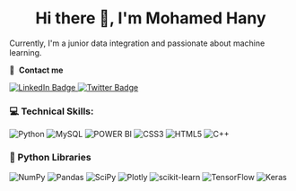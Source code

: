 <h1 align="center">Hi there 👋, I'm Mohamed Hany</h1>

<p>Currently, I'm a junior data integration and passionate about machine learning.</p>

🔗 &nbsp;**Contact me**
<p align="left">
 <a href="https://www.linkedin.com/in/mohamed-hany-925969194/">
    <img src="https://img.shields.io/badge/LinkedIn-blue?style=for-the-badge&logo=linkedin&logoColor=white" alt="LinkedIn Badge"/>
  </a>
  <a href="https://twitter.com/Hensh_99">
    <img src="https://img.shields.io/badge/Twitter-blue?style=for-the-badge&logo=twitter&logoColor=white" alt="Twitter Badge"/>
  </a>
</p>

### 💻 Technical Skills:

![Python](https://img.shields.io/badge/Python-3670A0?style=plastic&logo=python&logoColor=ffdd54) 
![MySQL](https://img.shields.io/badge/MySQL-%23ED8B00.svg?style=plastic&logo=mysql&logoColor=white) 
![POWER BI](https://img.shields.io/badge/PowerBI-F2C811?style=for-the-badge&logo=Power%20BI&logoColor=white) 
![CSS3](https://img.shields.io/badge/CSS3-%231572B6.svg?style=plastic&logo=css3&logoColor=white) 
![HTML5](https://img.shields.io/badge/HTML5-%23E34F26.svg?style=plastic&logo=html5&logoColor=white) 
![C++](https://img.shields.io/badge/c++-%2300599C.svg?style=plastic&logo=c%2B%2B&logoColor=white)


### 🧰 Python Libraries
![NumPy](https://img.shields.io/badge/numpy-%23013243.svg?style=plastic&logo=numpy&logoColor=white) 
![Pandas](https://img.shields.io/badge/pandas-%23150458.svg?style=plastic&logo=pandas&logoColor=white) 
![SciPy](https://img.shields.io/badge/SciPy-%230C55A5.svg?style=plastic&logo=scipy&logoColor=%white) 
![Plotly](https://img.shields.io/badge/Plotly-%233F4F75.svg?style=plastic&logo=plotly&logoColor=white) 
![scikit-learn](https://img.shields.io/badge/scikit--learn-%23F7931E.svg?style=plastic&logo=scikit-learn&logoColor=white) 
![TensorFlow](https://img.shields.io/badge/TensorFlow-%23FF6F00.svg?style=plastic&logo=TensorFlow&logoColor=white)
![Keras](https://img.shields.io/badge/Keras-%23D00000.svg?style=plastic&logo=Keras&logoColor=white) 

<!--
**Hensh99/Hensh99** is a ✨ _special_ ✨ repository because its `README.md` (this file) appears on your GitHub profile.

Here are some ideas to get you started:

- 🔭 I’m currently working on ...
- 🌱 I’m currently learning ...
- 👯 I’m looking to collaborate on ...
- 🤔 I’m looking for help with ...
- 💬 Ask me about ...
- 📫 How to reach me: ...
- 😄 Pronouns: ...
- ⚡ Fun fact: ...

<p align="center"> 
  Visitor count<br>
  <img src="https://profile-counter.glitch.me/Hensh99/count.svg" />
</p>
-->
